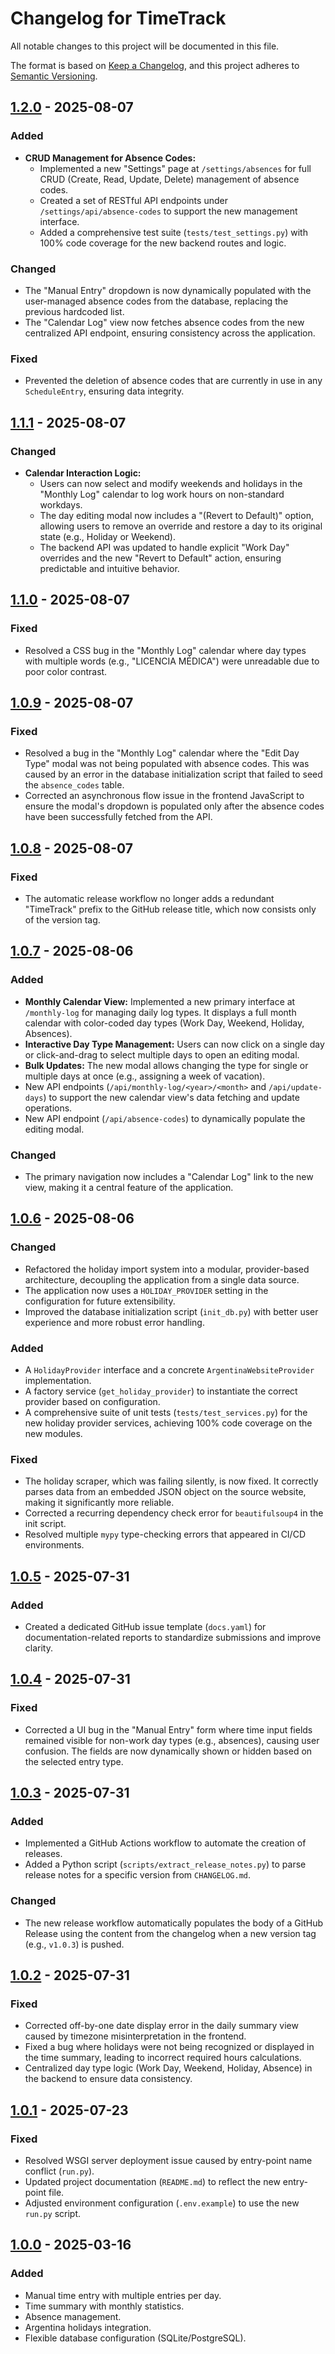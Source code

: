 # Changelog for TimeTrack

All notable changes to this project will be documented in this file.

The format is based on [Keep a Changelog](https://keepachangelog.com/en/1.0.0/),
and this project adheres to [Semantic Versioning](https://semver.org/spec/v2.0.0.html).

## [1.2.0] - 2025-08-07

### Added
- **CRUD Management for Absence Codes:**
  - Implemented a new "Settings" page at `/settings/absences` for full CRUD (Create, Read, Update, Delete) management of absence codes.
  - Created a set of RESTful API endpoints under `/settings/api/absence-codes` to support the new management interface.
  - Added a comprehensive test suite (`tests/test_settings.py`) with 100% code coverage for the new backend routes and logic.

### Changed
- The "Manual Entry" dropdown is now dynamically populated with the user-managed absence codes from the database, replacing the previous hardcoded list.
- The "Calendar Log" view now fetches absence codes from the new centralized API endpoint, ensuring consistency across the application.

### Fixed
- Prevented the deletion of absence codes that are currently in use in any `ScheduleEntry`, ensuring data integrity.


## [1.1.1] - 2025-08-07

### Changed
- **Calendar Interaction Logic:**
  - Users can now select and modify weekends and holidays in the "Monthly Log" calendar to log work hours on non-standard workdays.
  - The day editing modal now includes a "(Revert to Default)" option, allowing users to remove an override and restore a day to its original state (e.g., Holiday or Weekend).
  - The backend API was updated to handle explicit "Work Day" overrides and the new "Revert to Default" action, ensuring predictable and intuitive behavior.


## [1.1.0] - 2025-08-07

### Fixed
- Resolved a CSS bug in the "Monthly Log" calendar where day types with multiple words (e.g., "LICENCIA MÉDICA") were unreadable due to poor color contrast.


## [1.0.9] - 2025-08-07

### Fixed
- Resolved a bug in the "Monthly Log" calendar where the "Edit Day Type" modal was not being populated with absence codes. This was caused by an error in the database initialization script that failed to seed the `absence_codes` table.
- Corrected an asynchronous flow issue in the frontend JavaScript to ensure the modal's dropdown is populated only after the absence codes have been successfully fetched from the API.


## [1.0.8] - 2025-08-07

### Fixed
- The automatic release workflow no longer adds a redundant "TimeTrack" prefix to the GitHub release title, which now consists only of the version tag.


## [1.0.7] - 2025-08-06

### Added
- **Monthly Calendar View:** Implemented a new primary interface at `/monthly-log` for managing daily log types. It displays a full month calendar with color-coded day types (Work Day, Weekend, Holiday, Absences).
- **Interactive Day Type Management:** Users can now click on a single day or click-and-drag to select multiple days to open an editing modal.
- **Bulk Updates:** The new modal allows changing the type for single or multiple days at once (e.g., assigning a week of vacation).
- New API endpoints (`/api/monthly-log/<year>/<month>` and `/api/update-days`) to support the new calendar view's data fetching and update operations.
- New API endpoint (`/api/absence-codes`) to dynamically populate the editing modal.

### Changed
- The primary navigation now includes a "Calendar Log" link to the new view, making it a central feature of the application.


## [1.0.6] - 2025-08-06

### Changed
- Refactored the holiday import system into a modular, provider-based architecture, decoupling the application from a single data source.
- The application now uses a `HOLIDAY_PROVIDER` setting in the configuration for future extensibility.
- Improved the database initialization script (`init_db.py`) with better user experience and more robust error handling.

### Added
- A `HolidayProvider` interface and a concrete `ArgentinaWebsiteProvider` implementation.
- A factory service (`get_holiday_provider`) to instantiate the correct provider based on configuration.
- A comprehensive suite of unit tests (`tests/test_services.py`) for the new holiday provider services, achieving 100% code coverage on the new modules.

### Fixed
- The holiday scraper, which was failing silently, is now fixed. It correctly parses data from an embedded JSON object on the source website, making it significantly more reliable.
- Corrected a recurring dependency check error for `beautifulsoup4` in the init script.
- Resolved multiple `mypy` type-checking errors that appeared in CI/CD environments.


## [1.0.5] - 2025-07-31

### Added
- Created a dedicated GitHub issue template (`docs.yaml`) for documentation-related reports to standardize submissions and improve clarity.


## [1.0.4] - 2025-07-31

### Fixed
- Corrected a UI bug in the "Manual Entry" form where time input fields remained visible for non-work day types (e.g., absences), causing user confusion. The fields are now dynamically shown or hidden based on the selected entry type.


## [1.0.3] - 2025-07-31

### Added
- Implemented a GitHub Actions workflow to automate the creation of releases.
- Added a Python script (`scripts/extract_release_notes.py`) to parse release notes for a specific version from `CHANGELOG.md`.

### Changed
- The new release workflow automatically populates the body of a GitHub Release using the content from the changelog when a new version tag (e.g., `v1.0.3`) is pushed.


## [1.0.2] - 2025-07-31

### Fixed
- Corrected off-by-one date display error in the daily summary view caused by timezone misinterpretation in the frontend.
- Fixed a bug where holidays were not being recognized or displayed in the time summary, leading to incorrect required hours calculations.
- Centralized day type logic (Work Day, Weekend, Holiday, Absence) in the backend to ensure data consistency.


## [1.0.1] - 2025-07-23

### Fixed
- Resolved WSGI server deployment issue caused by entry-point name conflict (`run.py`).
- Updated project documentation (`README.md`) to reflect the new entry-point file.
- Adjusted environment configuration (`.env.example`) to use the new `run.py` script.


## [1.0.0] - 2025-03-16

### Added
- Manual time entry with multiple entries per day.
- Time summary with monthly statistics.
- Absence management.
- Argentina holidays integration.
- Flexible database configuration (SQLite/PostgreSQL).


[1.2.0]: https://github.com/PPeitsch/TimeTrack/compare/v1.1.1...v1.2.0
[1.1.1]: https://github.com/PPeitsch/TimeTrack/compare/v1.1.0...v1.1.1
[1.1.0]: https://github.com/PPeitsch/TimeTrack/compare/v1.0.9...v1.1.0
[1.0.9]: https://github.com/PPeitsch/TimeTrack/compare/v1.0.8...v1.0.9
[1.0.8]: https://github.com/PPeitsch/TimeTrack/compare/v1.0.7...v1.0.8
[1.0.7]: https://github.com/PPeitsch/TimeTrack/compare/v1.0.6...v1.0.7
[1.0.6]: https://github.com/PPeitsch/TimeTrack/compare/v1.0.5...v1.0.6
[1.0.5]: https://github.com/PPeitsch/TimeTrack/compare/v1.0.4...v1.0.5
[1.0.4]: https://github.com/PPeitsch/TimeTrack/compare/v1.0.3...v1.0.4
[1.0.3]: https://github.com/PPeitsch/TimeTrack/compare/v1.0.2...v1.0.3
[1.0.2]: https://github.com/PPeitsch/TimeTrack/compare/v1.0.1...v1.0.2
[1.0.1]: https://github.com/PPeitsch/TimeTrack/compare/v1.0.0...v1.0.1
[1.0.0]: https://github.com/PPeitsch/TimeTrack/releases/tag/v1.0.0
